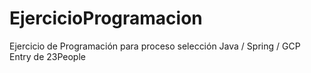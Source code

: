 # EjercicioProgramacion

Ejercicio de Programación para proceso selección Java / Spring / GCP Entry de 23People
